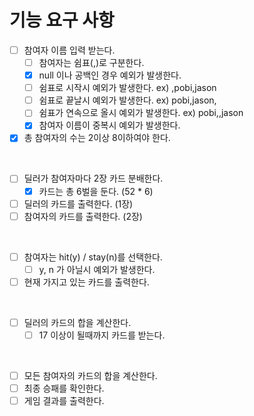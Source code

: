 # 기능 요구 사항

* [ ] 참여자 이름 입력 받는다.
  * [ ] 참여자는 쉼표(,)로 구분한다.
  * [x] null 이나 공백인 경우 예외가 발생한다.
  * [ ] 쉼표로 시작시 예외가 발생한다. ex) ,pobi,jason
  * [ ] 쉼표로 끝날시 예외가 발생한다. ex) pobi,jason,
  * [ ] 쉼표가 연속으로 올시 예외가 발생한다. ex) pobi,,jason
  * [x] 참여자 이름이 중복시 예외가 발생한다.
* [x] 총 참여자의 수는 2이상 8이하여야 한다.

<br>

* [ ] 딜러가 참여자마다 2장 카드 분배한다.
  * [x] 카드는 총 6벌을 둔다. (52 * 6)
* [ ] 딜러의 카드를 출력한다. (1장)
* [ ] 참여자의 카드를 출력한다. (2장)

<br>

* [ ] 참여자는 hit(y) / stay(n)를 선택한다.
  * [ ] y, n 가 아닐시 예외가 발생한다.
* [ ] 현재 가지고 있는 카드를 출력한다.

<br>

* [ ] 딜러의 카드의 합을 계산한다.
    * [ ] 17 이상이 될때까지 카드를 받는다.

<br>

* [ ] 모든 참여자의 카드의 합을 계산한다.
* [ ] 최종 승패를 확인한다.
* [ ] 게임 결과를 출력한다.
